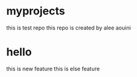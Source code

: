 # myprojects
this is test repo
this repo is created by alee aouini
<h1>hello</h1>
this is new feature
this is else feature
